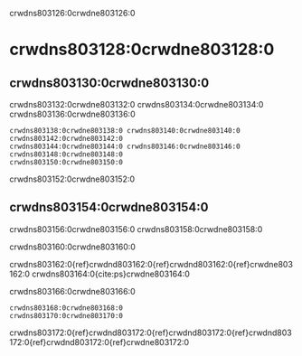 crwdns803126:0crwdne803126:0
# crwdns803128:0crwdne803128:0

## crwdns803130:0crwdne803130:0

crwdns803132:0crwdne803132:0 crwdns803134:0crwdne803134:0 crwdns803136:0crwdne803136:0

```{figure} ../figures/project-design-overview.jpg
crwdns803138:0crwdne803138:0 crwdns803140:0crwdne803140:0 crwdns803142:0crwdne803142:0
crwdns803144:0crwdne803144:0 crwdns803146:0crwdne803146:0
crwdns803148:0crwdne803148:0
crwdns803150:0crwdne803150:0
```

crwdns803152:0crwdne803152:0

## crwdns803154:0crwdne803154:0

crwdns803156:0crwdne803156:0 crwdns803158:0crwdne803158:0

crwdns803160:0crwdne803160:0

crwdns803162:0{ref}crwdnd803162:0{ref}crwdnd803162:0{ref}crwdne803162:0 crwdns803164:0{cite:ps}crwdne803164:0

crwdns803166:0crwdne803166:0

```{note}
crwdns803168:0crwdne803168:0
crwdns803170:0crwdne803170:0
```

crwdns803172:0{ref}crwdnd803172:0{ref}crwdnd803172:0{ref}crwdnd803172:0{ref}crwdnd803172:0{ref}crwdne803172:0
